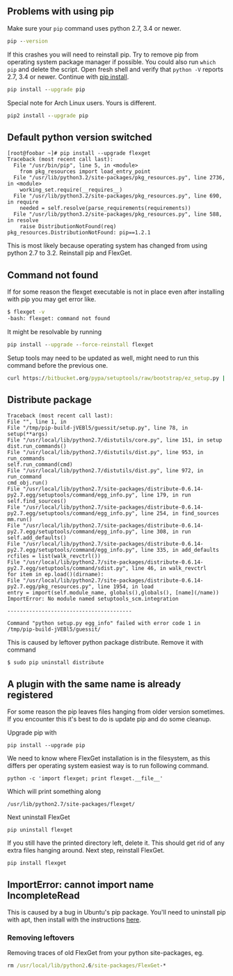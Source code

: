 ## Problems with using pip
Make sure your `pip` command uses python 2.7, 3.4 or newer. 

```cmd
pip --version
```

If this crashes you will need to reinstall pip. Try to remove pip from operating system package manager if possible. You could also run `which pip` and delete the script. Open fresh shell and verify that `python -V` reports 2.7, 3.4 or newer. Continue with [pip install](https://pip.pypa.io/en/latest/installing.html).

```cmd
pip install --upgrade pip
```

Special note for Arch Linux users. Yours is different.

```cmd
pip2 install --upgrade pip
```

## Default python version switched
```
[root@foobar ~]# pip install --upgrade flexget
Traceback (most recent call last):
  File "/usr/bin/pip", line 5, in <module>
    from pkg_resources import load_entry_point
  File "/usr/lib/python3.2/site-packages/pkg_resources.py", line 2736, in <module>
    working_set.require(__requires__)
  File "/usr/lib/python3.2/site-packages/pkg_resources.py", line 690, in require
    needed = self.resolve(parse_requirements(requirements))
  File "/usr/lib/python3.2/site-packages/pkg_resources.py", line 588, in resolve
    raise DistributionNotFound(req)
pkg_resources.DistributionNotFound: pip==1.2.1
```

This is most likely because operating system has changed from using python 2.7 to 3.2. Reinstall pip and FlexGet.

## Command not found
If for some reason the flexget executable is not in place even after installing with pip you may get error like.

```cmd
$ flexget -v
-bash: flexget: command not found
```

It might be resolvable by running

```cmd
pip install --upgrade --force-reinstall flexget
```

Setup tools may need to be updated as well, might need to run this command before the previous one.

```cmd
curl https://bitbucket.org/pypa/setuptools/raw/bootstrap/ez_setup.py | sudo python
```

## Distribute package
```
Traceback (most recent call last):
File "", line 1, in
File "/tmp/pip-build-jVEBl5/guessit/setup.py", line 78, in
setup(**args)
File "/usr/local/lib/python2.7/distutils/core.py", line 151, in setup
dist.run_commands()
File "/usr/local/lib/python2.7/distutils/dist.py", line 953, in run_commands
self.run_command(cmd)
File "/usr/local/lib/python2.7/distutils/dist.py", line 972, in run_command
cmd_obj.run()
File "/usr/local/lib/python2.7/site-packages/distribute-0.6.14-py2.7.egg/setuptools/command/egg_info.py", line 179, in run
self.find_sources()
File "/usr/local/lib/python2.7/site-packages/distribute-0.6.14-py2.7.egg/setuptools/command/egg_info.py", line 254, in find_sources
mm.run()
File "/usr/local/lib/python2.7/site-packages/distribute-0.6.14-py2.7.egg/setuptools/command/egg_info.py", line 308, in run
self.add_defaults()
File "/usr/local/lib/python2.7/site-packages/distribute-0.6.14-py2.7.egg/setuptools/command/egg_info.py", line 335, in add_defaults
rcfiles = list(walk_revctrl())
File "/usr/local/lib/python2.7/site-packages/distribute-0.6.14-py2.7.egg/setuptools/command/sdist.py", line 46, in walk_revctrl
for item in ep.load()(dirname):
File "/usr/local/lib/python2.7/site-packages/distribute-0.6.14-py2.7.egg/pkg_resources.py", line 1954, in load
entry = import(self.module_name, globals(),globals(), [name](/name))
ImportError: No module named setuptools_scm.integration

----------------------------------------

Command "python setup.py egg_info" failed with error code 1 in /tmp/pip-build-jVEBl5/guessit/
```

This is caused by leftover python package distribute. Remove it with command

```
$ sudo pip uninstall distribute
```

## A plugin with the same name is already registered
For some reason the pip leaves files hanging from older version sometimes. If you encounter this it's best to do is update pip and do some cleanup.

Upgrade pip with

```
pip install --upgrade pip
```

We need to know where FlexGet installation is in the filesystem, as this differs per operating system easiest way is to run following command.

```
python -c 'import flexget; print flexget.__file__'
```

Which will print something along

```
/usr/lib/python2.7/site-packages/flexget/
```

Next uninstall FlexGet

```
pip uninstall flexget
```

If you still have the printed directory left, delete it. This should get rid of any extra files hanging around. Next step, reinstall FlexGet.

```
pip install flexget
```

## ImportError: cannot import name IncompleteRead
This is caused by a bug in Ubuntu's pip package. You'll need to uninstall pip with apt, then install with the instructions [here](https://pip.pypa.io/en/latest/installing.html#install-pip).


### Removing leftovers

Removing traces of old FlexGet from your python site-packages, eg.

```cmd
rm /usr/local/lib/python2.6/site-packages/FlexGet-*
```


